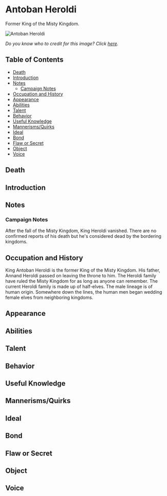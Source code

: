 # Antoban Heroldi <!-- omit in toc -->

Former King of the Misty Kingdom.

![Antoban Heroldi](https://vignette.wikia.nocookie.net/elara/images/6/6a/1361776068900.jpg/revision/latest?cb=20130228031903)

*Do you know who to credit for this image? Click [here](https://airtable.com/shr3qtfCwGUUMYQqI).*

## Table of Contents <!-- omit in toc -->

- [Death](#Death)
- [Introduction](#Introduction)
- [Notes](#Notes)
  - [Campaign Notes](#Campaign-Notes)
- [Occupation and History](#Occupation-and-History)
- [Appearance](#Appearance)
- [Abilities](#Abilities)
- [Talent](#Talent)
- [Behavior](#Behavior)
- [Useful Knowledge](#Useful-Knowledge)
- [Mannerisms/Quirks](#MannerismsQuirks)
- [Ideal](#Ideal)
- [Bond](#Bond)
- [Flaw or Secret](#Flaw-or-Secret)
- [Object](#Object)
- [Voice](#Voice)

## Death

## Introduction

## Notes

### Campaign Notes

After the fall of the Misty Kingdom, King Heroldi vanished. There are no confirmed reports of his death but he's considered dead by the bordering kingdoms.

## Occupation and History

King Antoban Heroldi is the former King of the Misty Kingdom. His father, Annand Heroldi passed on leaving the throne to him. The Heroldi family have ruled the Misty Kingdom for as long as anyone can remember. The current Heroldi family is made up of half-elves. The male lineage is of human origin. Somewhere down the lines, the human men began wedding female elves from neighboring kingdoms.

## Appearance

## Abilities

## Talent

## Behavior

## Useful Knowledge

## Mannerisms/Quirks

## Ideal

## Bond

## Flaw or Secret



## Object

## Voice
